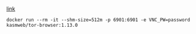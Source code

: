 [link](https://hub.docker.com/r/kasmweb/tor-browser#!#)

`docker run --rm -it --shm-size=512m -p 6901:6901 -e VNC_PW=password kasmweb/tor-browser:1.13.0`
